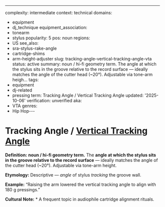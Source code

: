 ---
complexity: intermediate
context: technical
domains:
- equipment
- dj_technique
equipment_association:
- tonearm
- stylus
popularity: 5
pos: noun
regions:
- US
see_also:
- sra-stylus-rake-angle
- cartridge-shims
- arm-height-adjuster
slug: tracking-angle-vertical-tracking-angle-vta
status: active
summary: noun / hi-fi geometry term. The angle at which the stylus sits in the groove
  relative to the record surface — ideally matches the angle of the cutter head (~20°).
  Adjustable via tone-arm heigh...
tags:
- equipment
- dj-related
- pressing
term: Tracking Angle / Vertical Tracking Angle
updated: '2025-10-06'
verification: unverified
aka:
- VTA
genres:
- Hip Hop---

# Tracking Angle / [Vertical Tracking Angle](../v/vertical-tracking-angle-vta/)

**Definition:** **noun / hi-fi geometry term.** The **angle at which the stylus sits in the groove relative to the record surface** — ideally matches the angle of the cutter head (~20°). Adjustable via tone-arm height.

**Etymology:** Descriptive — *angle* of stylus *tracking* the groove wall.

**Example:** “Raising the arm lowered the vertical tracking angle to align with 180 g pressings.”

**Cultural Note:** * A frequent topic in audiophile cartridge alignment rituals.

